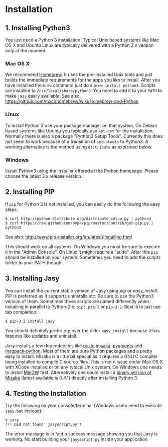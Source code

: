 # Installation

## 1. Installing Python3

You just need a Python 3 installation. Typical Unix based systems like Mac OS X and Ubuntu Linux are typically delivered with a Python 2.x version only at the moment. 

### Mac OS X

We recommend [Homebrew](http://mxcl.github.com/homebrew/). It uses the pre-installed Unix tools and just builds the immediate requirements for the apps you like to install. After you have installed the `brew` command just do a `brew install python3`. Scripts are installed to `/usr/local/share/python3`. You need to add it to your `PATH` to make `jasy` easily available. See also: https://github.com/mxcl/homebrew/wiki/Homebrew-and-Python

### Linux

To install Python 3 use your package manager on that system. On Debian based systems like Ubuntu you typically use `apt-get` for the installation. Normally there is also a package "Python3 Setup Tools". Currently this does not seem to work because of a transition of `setuptools` to Python3. A working alternative is the method using `distribute` as explained below.

### Windows

Install Python3 using the installer offered at the [Python homepage](http://www.python.org/getit/releases/). Please choose the latest 3.x release version.

## 2. Installing PIP

If `pip` for Python 3 is not installed, you can easily do this following the easy steps:

    $ curl http://python-distribute.org/distribute_setup.py | python3
    $ curl https://raw.github.com/pypa/pip/master/contrib/get-pip.py | python3

See also: http://www.pip-installer.org/en/latest/installing.html

This should work on all systems. On Windows you must be sure to execute it in the "Admin Console". On Linux it might require a "sudo". After this `pip` should be installed on your system. Sometimes you need to add the scripts folder to your PATH though. 

## 3. Installing Jasy

You can install the current stable version of Jasy using _pip_ or _easy_install_. PIP is preferred as it supports uninstalls etc. Be sure to use the Python3 version of them. Sometimes these scripts are named differently when installing in parallel to Python-2.x: `pip3`, `pip-3` or `pip-3.2`. Best is to just use tab completion.

    $ pip-3.2 install jasy

You should definitely prefer `pip` over the older `easy_install` because it has features like updates and uninstall. 

Jasy installs a few dependencies like [polib](http://pypi.python.org/pypi/polib), [misaka](http://pypi.python.org/pypi/misaka/), [pygments](http://pygments.org/) and [msgpack-python](http://msgpack.org/). Most of them are pure Python packages and a pretty easy to install. Misaka is a little bit special as it requires a GNU C compiler being installed to compile C source files. This is not n issue under Mac OS X with XCode installed or on any typical Unix system. On Windows one needs to install [MinGW](http://www.mingw.org/) first. Alternatively one could install a [binary version of Misaka](http://pypi.python.org/packages/3.2/m/misaka/misaka-0.4.1.win32-py3.2.msi#md5=2c99bf3926a1c768a66d5b52084923ba) (latest available is 0.4.1) directly after installing Python 3.

## 4. Testing the Installation

Try the following on your console/terminal (Windows users need to execute `jasy.bat` instead):

    $ jasy
    !!! Did not found 'jasyscript.py'!

The error message is in fact a success message showing you that Jasy is working. No start building your `jasyscript.py` inside your application.

